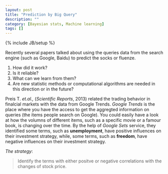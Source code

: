 ```yaml
---
layout: post
title: "Prediction by Big Query"
description: ""
category: [Bayesian stats, Machine learning]
tags: []
---
```

{% include JB/setup %}

Recently several papers talked about using the queries data from the search engine (such as Google, Baidu) to predict the socks or fluenze.

1. How did it work?
2. Is it reliable?
3. What can we learn from them?
4. Are new statistic methods or computational algorithms are needed in this direction or in the future?

Preis T. _et.al.,_ (_Scientific Reports_, 2013) related the trading behavior in finalcial markets with the data from Google Trends. *Google Trends* is the place where you have the access to get the aggregted information on queries (the items people search on Google). You could easily have a look at how the volumns of different items, such as a specific movie or a famour book, is changing over the time. By the help of *Google Sets* service, they identified  some terms, such as **unemployment**, have positive influences on their investment strategy, while, some terms, such as **freedom**, have negative influences on their investment strategy.

*The strategy*:
> Identify the terms with either positve or negative correlations with the changes of stock price.
> 
